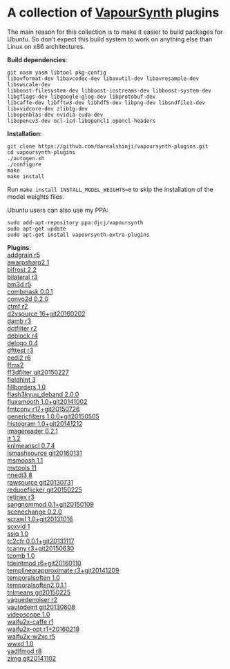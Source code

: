 A collection of [VapourSynth](https://github.com/vapoursynth/vapoursynth) plugins
===================================

The main reason for this collection is to make it easier to build packages for Ubuntu.
So don't expect this build system to work on anything else than Linux on x86 architectures.

**Build dependencies**:<br>
```
git nasm yasm libtool pkg-config
libavformat-dev libavcodec-dev libavutil-dev libavresample-dev libswscale-dev
libboost-filesystem-dev libboost-iostreams-dev libboost-system-dev
libgflags-dev libgoogle-glog-dev libprotobuf-dev
libcaffe-dev libfftw3-dev libhdf5-dev libpng-dev libsndfile1-dev libxvidcore-dev zlib1g-dev
libopenblas-dev nvidia-cuda-dev
libopencv3-dev ocl-icd-libopencl1 opencl-headers
```


**Installation**:
```
git clone https://github.com/darealshinji/vapoursynth-plugins.git
cd vapoursynth-plugins
./autogen.sh
./configure
make
make install
```

Run `make install INSTALL_MODEL_WEIGHTS=0` to skip the installation of the model weights files.

Ubuntu users can also use my PPA:
```
sudo add-apt-repository ppa:djcj/vapoursynth
sudo apt-get update
sudo apt-get install vapoursynth-extra-plugins
```


**Plugins**:<br>
[addgrain r5](https://github.com/HomeOfVapourSynthEvolution/VapourSynth-AddGrain)<br>
[awarpsharp2 1](https://github.com/dubhater/vapoursynth-awarpsharp2)<br>
[bifrost 2.2](https://github.com/dubhater/vapoursynth-bifrost)<br>
[bilateral r3](https://github.com/HomeOfVapourSynthEvolution/VapourSynth-Bilateral)<br>
[bm3d r5](https://github.com/HomeOfVapourSynthEvolution/VapourSynth-BM3D)<br>
[combmask 0.0.1](https://github.com/chikuzen/CombMask)<br>
[convo2d 0.2.0](https://github.com/chikuzen/convo2d)<br>
[ctmf r2](https://github.com/HomeOfVapourSynthEvolution/VapourSynth-CTMF)<br>
[d2vsource 16+git20160202](https://github.com/dwbuiten/d2vsource)<br>
[damb r3](https://github.com/dubhater/vapoursynth-damb)<br>
[dctfilter r2](https://bitbucket.org/mystery_keeper/vapoursynth-dctfilter)<br>
[deblock r4](https://github.com/HomeOfVapourSynthEvolution/VapourSynth-Deblock)<br>
[delogo 0.4](https://github.com/HomeOfVapourSynthEvolution/VapourSynth-DeLogo)<br>
[dfttest r3](https://github.com/HomeOfVapourSynthEvolution/VapourSynth-DFTTest)<br>
[eedi2 r6](https://github.com/HomeOfVapourSynthEvolution/VapourSynth-EEDI2)<br>
[ffms2](https://github.com/FFMS/ffms2)<br>
[ff3dfilter git20150227](https://github.com/VFR-maniac/VapourSynth-FFT3DFilter)<br>
[fieldhint 3](https://github.com/dubhater/vapoursynth-fieldhint)<br>
[fillborders 1.0](https://github.com/dubhater/vapoursynth-fillborders)<br>
[flash3kyuu_deband 2.0.0](https://github.com/SAPikachu/flash3kyuu_deband)<br>
[fluxsmooth 1.0+git20141002](https://github.com/dubhater/vapoursynth-fluxsmooth)<br>
[fmtconv r17+git20150726](https://github.com/EleonoreMizo/fmtconv)<br>
[genericfilters 1.0.0+git20150505](https://github.com/myrsloik/GenericFilters)<br>
[histogram 1.0+git20141212](https://github.com/dubhater/vapoursynth-histogram)<br>
[imagereader 0.2.1](https://github.com/chikuzen/vsimagereader)<br>
[it 1.2](https://github.com/HomeOfVapourSynthEvolution/VapourSynth-IT)<br>
[knlmeanscl 0.7.4](https://github.com/Khanattila/KNLMeansCL)<br>
[lsmashsource git20160131](https://github.com/VFR-maniac/L-SMASH-Works)<br>
[msmoosh 1.1](https://github.com/dubhater/vapoursynth-msmoosh)<br>
[mvtools 11](https://github.com/dubhater/vapoursynth-mvtools)<br>
[nnedi3 8](https://github.com/dubhater/vapoursynth-nnedi3)<br>
[rawsource git20130731](https://github.com/chikuzen/vsrawsource)<br>
[reduceflicker git20150225](https://github.com/VFR-maniac/VapourSynth-ReduceFlicker)<br>
[retinex r3](https://github.com/HomeOfVapourSynthEvolution/VapourSynth-Retinex)<br>
[sangnommod 0.1+git20150109](https://github.com/HomeOfVapourSynthEvolution/VapourSynth-SangNomMod)<br>
[scenechange 0.2.0](http://forum.doom9.org/showthread.php?t=166769)<br>
[scrawl 1.0+git20131016](https://github.com/dubhater/vapoursynth-scrawl)<br>
[scxvid 1](https://github.com/dubhater/vapoursynth-scxvid)<br>
[ssiq 1.0](https://github.com/dubhater/vapoursynth-ssiq)<br>
[tc2cfr 0.0.1+git20131117](https://github.com/gnaggnoyil/tc2cfr)<br>
[tcanny r3+git20150630](https://github.com/HomeOfVapourSynthEvolution/VapourSynth-TCanny)<br>
[tcomb 1.0](https://github.com/dubhater/vapoursynth-tcomb)<br>
[tdeintmod r6+git20160110](https://github.com/HomeOfVapourSynthEvolution/VapourSynth-TDeintMod)<br>
[templinearapproximate r3+git20141209](https://bitbucket.org/mystery_keeper/templinearapproximate-vapoursynth)<br>
[temporalsoften 1.0](https://github.com/dubhater/vapoursynth-temporalsoften)<br>
[temporalsoften2 0.1.1](http://forum.doom9.org/showthread.php?t=166769)<br>
[tnlmeans git20150225](https://github.com/VFR-maniac/VapourSynth-TNLMeans)<br>
[vaguedenoiser r2](https://github.com/HomeOfVapourSynthEvolution/VapourSynth-VagueDenoiser)<br>
[vautodeint git20130608](https://github.com/gnaggnoyil/VAutoDeint)<br>
[videoscope 1.0](https://github.com/dubhater/vapoursynth-videoscope)<br>
[waifu2x-caffe r1](https://github.com/HomeOfVapourSynthEvolution/VapourSynth-Waifu2x-caffe)<br>
[waifu2x-opt r1+20160218](https://github.com/HomeOfVapourSynthEvolution/VapourSynth-waifu2x-opt)<br>
[waifu2x-w2xc r5](https://github.com/HomeOfVapourSynthEvolution/VapourSynth-Waifu2x-w2xc)<br>
[wwxd 1.0](https://github.com/dubhater/vapoursynth-wwxd)<br>
[yadifmod r8](https://github.com/HomeOfVapourSynthEvolution/VapourSynth-Yadifmod)<br>
[zimg git20141102](https://github.com/dubhater/zimg)

